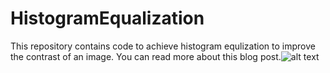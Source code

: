 # HistogramEqualization
This repository contains code to achieve histogram equlization to improve the contrast of an image. You can read more about this blog post.![alt text](https://towardsdatascience.com/histogram-equalization-a-simple-way-to-improve-the-contrast-of-your-image-bcd66596d815 "Logo Title Text 1")

